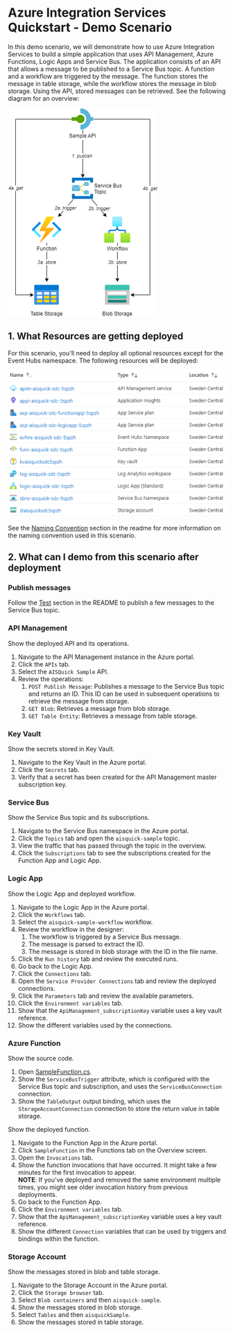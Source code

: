 # Azure Integration Services Quickstart - Demo Scenario

In this demo scenario, we will demonstrate how to use Azure Integration Services to build a simple application that uses API Management, Azure Functions, Logic Apps and Service Bus. The application consists of an API that allows a message to be published to a Service Bus topic. A function and a workflow are triggered by the message. The function stores the message in table storage, while the workflow stores the message in blob storage. Using the API, stored messages can be retrieved. See the following diagram for an overview:

![Infra](../images/aisquick-diagrams-app.png)

## 1. What Resources are getting deployed

For this scenario, you'll need to deploy all optional resources except for the Event Hubs namespace. The following resources will be deployed:

![Deployed Resources](../images/deployed-resources.png)

See the [Naming Convention](../readme.md#naming-convention) section in the readme for more information on the naming convention used in this scenario.


## 2. What can I demo from this scenario after deployment

### Publish messages

Follow the [Test](../README.md#test) section in the README to publish a few messages to the Service Bus topic.


### API Management

Show the deployed API and its operations.

1. Navigate to the API Management instance in the Azure portal.  
1. Click the `APIs` tab.  
1. Select the `AISQuick Sample` API.  
1. Review the operations:  
    1. `POST Publish Message`: Publishes a message to the Service Bus topic and returns an ID. This ID can be used in subsequent operations to retrieve the message from storage.  
    1. `GET Blob`: Retrieves a message from blob storage.  
    1. `GET Table Entity`: Retrieves a message from table storage.  


### Key Vault  

Show the secrets stored in Key Vault.  

1. Navigate to the Key Vault in the Azure portal.  
1. Click the `Secrets` tab.  
1. Verify that a secret has been created for the API Management master subscription key.  


### Service Bus  

Show the Service Bus topic and its subscriptions.  

1. Navigate to the Service Bus namespace in the Azure portal.  
1. Click the `Topics` tab and open the `aisquick-sample` topic.  
1. View the traffic that has passed through the topic in the overview.  
1. Click the `Subscriptions` tab to see the subscriptions created for the Function App and Logic App.  


### Logic App  

Show the Logic App and deployed workflow.

1. Navigate to the Logic App in the Azure portal.  
1. Click the `Workflows` tab.  
1. Select the `aisquick-sample-workflow` workflow.  
1. Review the workflow in the designer:  
    1. The workflow is triggered by a Service Bus message.  
    1. The message is parsed to extract the ID.  
    1. The message is stored in blob storage with the ID in the file name.  
1. Click the `Run history` tab and review the executed runs.  
1. Go back to the Logic App.  
1. Click the `Connections` tab.  
1. Open the `Service Provider Connections` tab and review the deployed connections.  
1. Click the `Parameters` tab and review the available parameters.  
1. Click the `Environment variables` tab.  
1. Show that the `ApiManagement_subscriptionKey` variable uses a key vault reference.  
1. Show the different variables used by the connections.  


### Azure Function  

Show the source code.  

1. Open [SampleFunction.cs](../src/functionApp/SampleFunction.cs).  
1. Show the `ServiceBusTrigger` attribute, which is configured with the Service Bus topic and subscription, and uses the `ServiceBusConnection` connection.  
1. Show the `TableOutput` output binding, which uses the `StorageAccountConnection` connection to store the return value in table storage.  

Show the deployed function.  

1. Navigate to the Function App in the Azure portal.  
1. Click `SampleFunction` in the Functions tab on the Overview screen.
1. Open the `Invocations` tab.  
1. Show the function invocations that have occurred. It might take a few minutes for the first invocation to appear.  
   **NOTE**: If you've deployed and removed the same environment multiple times, you might see older invocation history from previous deployments.  
1. Go back to the Function App.  
1. Click the `Environment variables` tab.  
1. Show that the `ApiManagement_subscriptionKey` variable uses a key vault reference.  
1. Show the different `Connection` variables that can be used by triggers and bindings within the function.


### Storage Account  

Show the messages stored in blob and table storage.  

1. Navigate to the Storage Account in the Azure portal.  
1. Click the `Storage browser` tab.  
1. Select `Blob containers` and then `aisquick-sample`.  
1. Show the messages stored in blob storage.  
1. Select `Tables` and then `aisquickSample`.  
1. Show the messages stored in table storage.  
